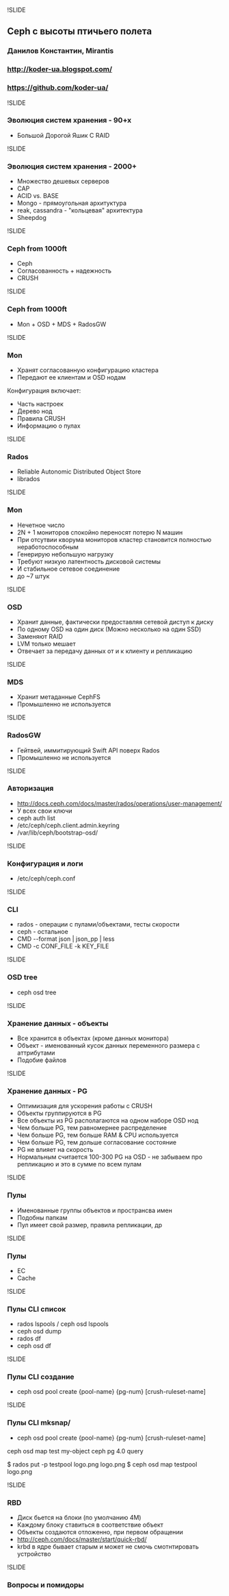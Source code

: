 !SLIDE
## Ceph с высоты птичьего полета

### Данилов Константин, Mirantis
### http://koder-ua.blogspot.com/
### https://github.com/koder-ua/

!SLIDE
### Эволюция систем хранения - 90+х
* Большой Дорогой Яшик С RAID


!SLIDE
### Эволюция систем хранения - 2000+
* Множество дешевых серверов
* CAP
* ACID vs. BASE
* Mongo - прямоугольная архитуктура
* reak, cassandra - "кольцевая" архитектура
* Sheepdog

!SLIDE
### Ceph from 1000ft
* Ceph
* Согласованность + надежность
* CRUSH 

!SLIDE
### Ceph from 1000ft
* Mon + OSD + MDS + RadosGW

!SLIDE
### Mon
* Хранят согласованную конфигурацию кластера
* Передают ее клиентам и OSD нодам

Конфигурация включает:

* Часть настроек
* Дерево нод
* Правила CRUSH
* Информацию о пулах

!SLIDE
### Rados
* Reliable Autonomic Distributed Object Store
* librados

!SLIDE
### Mon
* Нечетное число
* 2N + 1 мониторов спокойно переносят потерю N машин
* При отсутвии кворума мониторов кластер становится полностью неработоспособным
* Генерирую небольшую нагрузку
* Требуют низкую латентность дисковой системы
* И стабильное сетевое соединение
* до ~7 штук

!SLIDE
### OSD
* Хранит данные, фактически предоставляя сетевой диступ к диску
* По одному OSD на один диск (Можно несколько на один SSD)
* Заменяют RAID
* LVM только мешает
* Отвечает за передачу данных от и к клиенту и репликацию

!SLIDE
### MDS
* Хранит метаданные CephFS
* Промышленно не используется

!SLIDE
### RadosGW
* Гейтвей, иммитирующий Swift API поверх Rados
* Промышленно не используется

!SLIDE
### Авторизация
* http://docs.ceph.com/docs/master/rados/operations/user-management/
* У всех свои ключи
* ceph auth list
* /etc/ceph/ceph.client.admin.keyring
* /var/lib/ceph/bootstrap-osd/


!SLIDE
### Конфигурация и логи
* /etc/ceph/ceph.conf


!SLIDE
### CLI
* rados - операции с пулами/объектами, тесты скорости
* ceph - остальное
* СMD --format json | json_pp | less
* СMD -c CONF_FILE -k KEY_FILE

!SLIDE
### OSD tree
* ceph osd tree

!SLIDE
### Хранение данных - объекты
* Все хранится в объектах (кроме данных монитора)
* Объект - именованный кусок данных переменного размера с аттрибутами
* Подобие файлов

!SLIDE
### Хранение данных - PG
* Оптимизация для ускорения работы с CRUSH
* Объекты группируются в PG
* Все объекты из PG располагаются на одном наборе OSD нод
* Чем больше PG, тем равномернее распределение
* Чем больше PG, тем больше RAM & CPU используется
* Чем больше PG, тем дольше согласование состояние
* PG не влияет на скорость
* Нормальным считается 100-300 PG на OSD - не забываем про репликацию и это в сумме по всем пулам

!SLIDE
### Пулы
* Именованные группы объектов и пространсва имен
* Подобны папкам
* Пул имеет свой размер, правила репликации, др

!SLIDE
### Пулы
* EC
* Cache

!SLIDE
### Пулы CLI список
* rados lspools / ceph osd lspools
* ceph osd dump
* rados df
* ceph osd df

!SLIDE
### Пулы CLI создание
* ceph osd pool create {pool-name} {pg-num} [crush-ruleset-name]

!SLIDE
### Пулы CLI mksnap/
* ceph osd pool create {pool-name} {pg-num} [crush-ruleset-name]

ceph osd map test my-object
ceph pg 4.0 query

$ rados put -p testpool logo.png logo.png
$ ceph osd map testpool logo.png

!SLIDE
### RBD
* Диск бьется на блоки (по умолчанию 4M)
* Каждому блоку ставиться в соответствие объект
* Объекты создаются отложенно, при первом обращении
* http://ceph.com/docs/master/start/quick-rbd/
* krbd в ядре бывает старым и может не смочь смотнтировать устройство

!SLIDE
### Вопросы и помидоры

